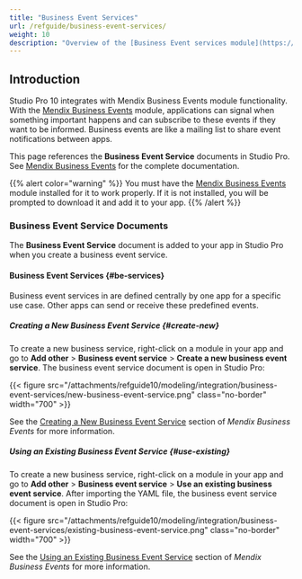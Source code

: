 ```yaml
---
title: "Business Event Services"
url: /refguide/business-event-services/
weight: 10
description: "Overview of the [Business Event services module](https://marketplace.mendix.com/link/component/202649) in Studio Pro, downloaded from the Mendix Marketplace."
---
```


## Introduction

Studio Pro 10 integrates with Mendix Business Events module functionality. With the [Mendix Business Events](/appstore/services/business-events/) module, applications can signal when something important happens and can subscribe to these events if they want to be informed. Business events are like a mailing list to share event notifications between apps.

This page references the **Business Event Service** documents in Studio Pro. See [Mendix Business Events](/appstore/services/business-events/) for the complete documentation. 

{{% alert color="warning" %}}
You must have the [Mendix Business Events](https://marketplace.mendix.com/link/component/202649) module installed for it to work properly. If it is not installed, you will be prompted to download it and add it to your app.
{{% /alert %}}

### Business Event Service Documents

The **Business Event Service** document is added to your app in Studio Pro when you create a business event service.

#### Business Event Services {#be-services}

Business event services in are defined centrally by one app for a specific use case. Other apps can send or receive these predefined events.

##### Creating a New Business Event Service {#create-new}

To create a new business service, right-click on a module in your app and go to **Add other** > **Business event service** > **Create a new business event service**. The business event service document is open in Studio Pro:

{{< figure src="/attachments/refguide10/modeling/integration/business-event-services/new-business-event-service.png" class="no-border" width="700" >}}

See the [Creating a New Business Event Service](/appstore/services/business-events/#two-way-be-create) section of *Mendix Business Events* for more information.

##### Using an Existing Business Event Service {#use-existing}

To create a new business service, right-click on a module in your app and go to **Add other** > **Business event service** > **Use an existing business event service**. After importing the YAML file, the business event service document is open in Studio Pro:

{{< figure src="/attachments/refguide10/modeling/integration/business-event-services/existing-business-event-service.png" class="no-border" width="700" >}}

See the [Using an Existing Business Event Service](/appstore/services/business-events/#two-way-be-existing) section of *Mendix Business Events* for more information.
